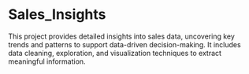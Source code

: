 # Sales_Insights
This project provides detailed insights into sales data, uncovering key trends and patterns to support data-driven decision-making. It includes data cleaning, exploration, and visualization techniques to extract meaningful information. 
